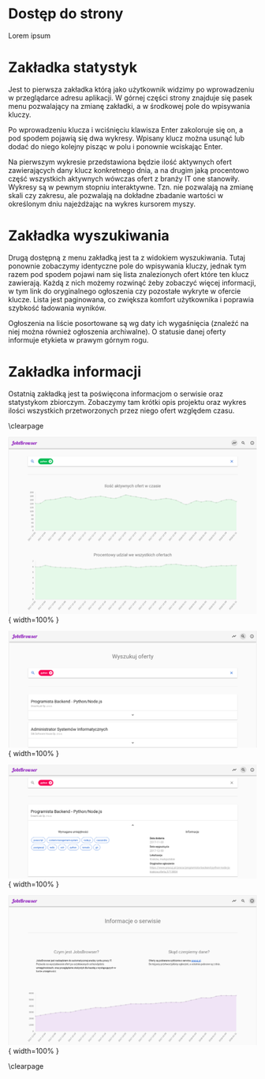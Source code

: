 # Dostęp do strony
Lorem ipsum


# Zakładka statystyk
Jest to pierwsza zakładka którą jako użytkownik widzimy po wprowadzeniu
w przeglądarce adresu aplikacji. W górnej części strony znajduje się pasek
menu pozwalający na zmianę zakładki, a w środkowej pole do wpisywania kluczy.

Po wprowadzeniu klucza i wciśnięciu klawisza Enter zakoloruje się on, a pod
spodem pojawią się dwa wykresy. Wpisany klucz można usunąć lub dodać do niego
kolejny pisząc w polu i ponownie wciskając Enter.

Na pierwszym wykresie przedstawiona będzie ilość aktywnych ofert zawierających
dany klucz konkretnego dnia, a na drugim jaką procentowo część wszystkich
aktywnych wówczas ofert z branży IT one stanowiły. Wykresy są w pewnym stopniu
interaktywne. Tzn. nie pozwalają na zmianę skali czy zakresu, ale pozwalają
na dokładne zbadanie wartości w określonym dniu najeżdżając na wykres kursorem
myszy.


# Zakładka wyszukiwania
Drugą dostępną z menu zakładką jest ta z widokiem wyszukiwania.
Tutaj ponownie zobaczymy identyczne pole do wpisywania kluczy, jednak tym razem
pod spodem pojawi nam się lista znalezionych ofert które ten klucz zawierają.
Każdą z nich możemy rozwinąć żeby zobaczyć więcej informacji, w tym link do 
oryginalnego ogłoszenia czy pozostałe wykryte w ofercie klucze.
Lista jest paginowana, co zwiększa komfort użytkownika i poprawia szybkość
ładowania wyników.

Ogłoszenia na liście posortowane są wg daty ich wygaśnięcia (znaleźć na niej można
również ogłoszenia archiwalne). O statusie danej oferty informuje etykieta w prawym górnym rogu.


# Zakładka informacji
Ostatnią zakładką jest ta poświęcona informacjom o serwisie oraz statystykom
zbiorczym. Zobaczymy tam krótki opis projektu oraz wykres ilości wszystkich
przetworzonych przez niego ofert względem czasu.


\clearpage

![Zakładka statystyk. \label{ref_a_figure}](source/figures/www_stats.png){ width=100% }

![Zakładka wyszukiwania. \label{ref_a_figure}](source/figures/www_search1.png){ width=100% }

![Rozwinięte ogłoszenie. \label{ref_a_figure}](source/figures/www_search2.png){ width=100% }

![Zakładka informacji. \label{ref_a_figure}](source/figures/www_info.png){ width=100% }

\clearpage
